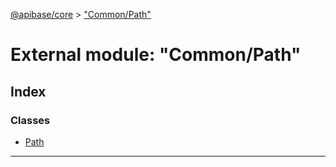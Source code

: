 [@apibase/core](../README.md) > ["Common/Path"](../modules/_common_path_.md)

# External module: "Common/Path"

## Index

### Classes

* [Path](../classes/_common_path_.path.md)

---


